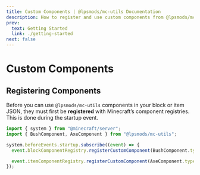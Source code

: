 ```yaml
---
title: Custom Components | @lpsmods/mc-utils Documentation
description: How to register and use custom components from @lpsmods/mc-utils.
prev:
  text: Getting Started
  link: ./getting-started
next: false
---
```


# Custom Components

## Registering Components

Before you can use `@lpsmods/mc-utils` components in your block or item JSON, they must first be **registered** with Minecraft’s component registries. This is done during the startup event.

```ts
import { system } from "@minecraft/server";
import { BushComponent, AxeComponent } from "@lpsmods/mc-utils";

system.beforeEvents.startup.subscribe((event) => {
  event.blockComponentRegistry.registerCustomComponent(BushComponent.typeId, new BushComponent());

  event.itemComponentRegistry.registerCustomComponent(AxeComponent.typeId, new AxeComponent());
});
```
